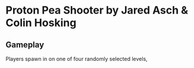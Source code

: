 # Proton Pea Shooter by Jared Asch & Colin Hosking

## Gameplay
Players spawn in on one of four randomly selected levels, 
